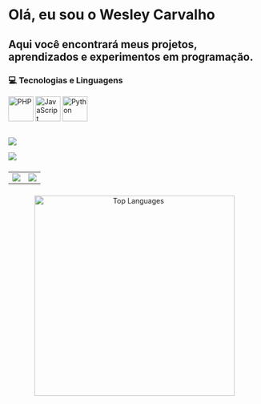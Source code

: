 # Olá, eu sou o Wesley Carvalho

## Aqui você encontrará meus projetos, aprendizados e experimentos em programação.  ###


### 💻 Tecnologias e Linguagens
<p align="left">
  <img src="https://cdn.jsdelivr.net/gh/devicons/devicon/icons/php/php-original.svg" alt="PHP" width="50" height="50" />
  <img src="https://cdn.jsdelivr.net/gh/devicons/devicon/icons/javascript/javascript-original.svg" alt="JavaScript" width="50" height="50"/>
  <img src="https://cdn.jsdelivr.net/gh/devicons/devicon/icons/python/python-original.svg" alt="Python" width="50" height="50"/>
</p>

##



<div> 
<a href="https://mail.google.com/mail/?view=cm&fs=1&to=wesley0608romano@gmail.com" target="_blank">
  <img src="https://img.shields.io/badge/-Gmail-%23333?style=for-the-badge&logo=gmail&logoColor=white"> </a></img>

  <a href="https://www.linkedin.com/in/-wesley-carvalho-/" target="_blank"><img src="https://img.shields.io/badge/-LinkedIn-%230077B5?style=for-the-badge&logo=linkedin&logoColor=white" target="_blank"></a> 

</div>

###

<table>
  <tr>
    <td>
      <img src="https://github-readme-stats.vercel.app/api?username=wesley1271&theme=gotham&show_icons=true&hide_border=false&count_private=false" />
    </td>
    <td>
      <img src="https://github-readme-streak-stats.herokuapp.com/?user=wesley1271&theme=gotham&hide_border=false" />
    </td>
  </tr>
</table>

###
<p align="center">
  <img 
    src="https://github-readme-stats.vercel.app/api/top-langs/?username=wesley1271&theme=gotham&show_icons=true&hide_border=false&layout=compact" 
    alt="Top Languages"
    width="400" />
</p>
